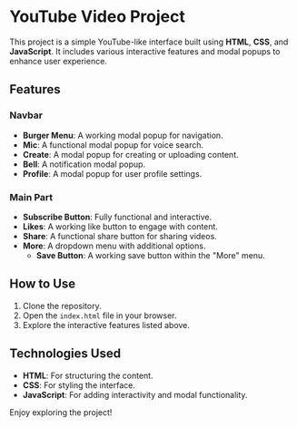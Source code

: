 # YouTube Video Project

This project is a simple YouTube-like interface built using **HTML**, **CSS**, and **JavaScript**. It includes various interactive features and modal popups to enhance user experience.

## Features

### Navbar

- **Burger Menu**: A working modal popup for navigation.
- **Mic**: A functional modal popup for voice search.
- **Create**: A modal popup for creating or uploading content.
- **Bell**: A notification modal popup.
- **Profile**: A modal popup for user profile settings.

### Main Part

- **Subscribe Button**: Fully functional and interactive.
- **Likes**: A working like button to engage with content.
- **Share**: A functional share button for sharing videos.
- **More**: A dropdown menu with additional options.
  - **Save Button**: A working save button within the "More" menu.

## How to Use

1. Clone the repository.
2. Open the `index.html` file in your browser.
3. Explore the interactive features listed above.

## Technologies Used

- **HTML**: For structuring the content.
- **CSS**: For styling the interface.
- **JavaScript**: For adding interactivity and modal functionality.

Enjoy exploring the project!
